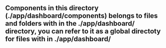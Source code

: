 ## Components in this directory (./app/dashboard/components) belongs to files and folders with in the ./app/dashboard/ directory, you can refer to it as a global directoty for files with in ./app/dashboard/
